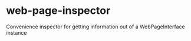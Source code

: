 # web-page-inspector
Convenience inspector for getting information out of a WebPageInterface instance

